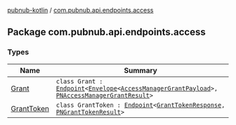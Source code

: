 [pubnub-kotlin](../index.md) / [com.pubnub.api.endpoints.access](./index.md)

## Package com.pubnub.api.endpoints.access

### Types

| Name | Summary |
|---|---|
| [Grant](-grant/index.md) | `class Grant : `[`Endpoint`](../com.pubnub.api/-endpoint/index.md)`<`[`Envelope`](../com.pubnub.api.models.server/-envelope/index.md)`<`[`AccessManagerGrantPayload`](../com.pubnub.api.models.server.access_manager/-access-manager-grant-payload/index.md)`>, `[`PNAccessManagerGrantResult`](../com.pubnub.api.models.consumer.access_manager/-p-n-access-manager-grant-result/index.md)`>` |
| [GrantToken](-grant-token/index.md) | `class GrantToken : `[`Endpoint`](../com.pubnub.api/-endpoint/index.md)`<`[`GrantTokenResponse`](../com.pubnub.api.models.server.access_manager.v3/-grant-token-response/index.md)`, `[`PNGrantTokenResult`](../com.pubnub.api.models.consumer.access_manager.v3/-p-n-grant-token-result/index.md)`>` |
